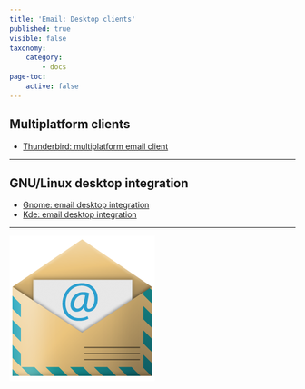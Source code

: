 ```yaml
---
title: 'Email: Desktop clients'
published: true
visible: false
taxonomy:
    category:
        - docs
page-toc:
    active: false
---
```


## Multiplatform clients
- [Thunderbird: multiplatform email client](thunderbird)

---

## GNU/Linux desktop integration
- [Gnome: email desktop integration](gnome-desktop-integration)
- [Kde: email desktop integration](kde-desktop-integration)

---
![](en/email_icon.png)
